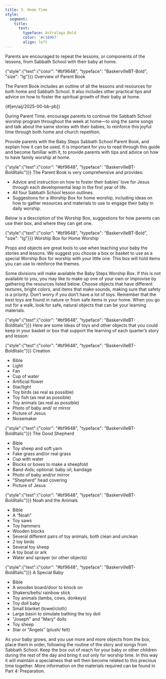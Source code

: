 ```yaml
---
title: 3. Home Time
style:
  segment:
    title:
      text:
        typeface: Astralaga Bold
        color: '#c18967'
        align: left
---
```


Parents are encouraged to repeat the lessons, or components of the lessons, from Sabbath School with their baby at home.

{"style":{"text":{"color": "#bf9648", "typeface": "BaskervilleBT-Bold", "size": "lg"}}}
Overview of Parent Book

The Parent Book includes an outline of all the lessons and resources for both home and Sabbath School. It also includes other practical tips and advice on how to foster the spiritual growth of their baby at home.

{#[en/aij/2025-00-bb-pb]}

During Parent Time, encourage parents to continue the Sabbath School worship program throughout the week at home—to sing the same songs and talk about the same stories with their babies, to reinforce this joyful time through both home and church repetition.

Provide parents with the Baby Steps Sabbath School Parent Book, and explain how it can be used. It is important for you to read through this guide and become familiar with it, to provide parents with tips and advice on how to have family worship at home.

{"style":{"text":{"color": "#bf9648", "typeface": "BaskervilleBT-BoldItalic"}}}
The Parent Book is very comprehensive and provides:

+ Advice and instruction on how to foster their babies’ love for Jesus through each developmental leap in the first year of life.
+ All four Sabbath School lesson outlines.
+ Suggestions for a Worship Box for home worship, including ideas on how to gather resources and materials to use to engage their baby in daily worship.

Below is a description of the Worship Box, suggestions for how parents can use their box, and where they can get one.

{"style":{"text":{"color": "#bf9648", "typeface": "BaskervilleBT-Bold", "size": "lg"}}}
Worship Box for Home Worship

Props and objects are great tools to use when teaching your baby the stories and lessons. We suggest you choose a box or basket to use as a special Worship Box for worship with your little one. This box will hold items you can use to reinforce the themes.

Some divisions will make available the Baby Steps Worship Box. If this is not available to you, you may like to make up one of your own or improvise by gathering the resources listed below. Choose objects that have different textures, bright colors, and items that make sounds, making sure that safety is a priority. Don’t worry if you don’t have a lot of toys. Remember that the best toys are found in nature or from safe items in your home. When you go out for a walk, look for safe, natural objects that can be your learning materials.

{"style":{"text":{"color": "#bf9648", "typeface": "BaskervilleBT-BoldItalic"}}}
Here are some ideas of toys and other objects that you could keep in your basket or box that support the learning of each quarter’s story and lesson:

{"style":{"text":{"color": "#bf9648", "typeface": "BaskervilleBT-BoldItalic"}}}
Creation

+ Bible
+ Light
+ Fan
+ Cup of water
+ Artificial flower
+ Star/light
+ Toy birds (as real as possible)
+ Toy fish (as real as possible)
+ Toy animals (as real as possible)
+ Photo of baby and/ or mirror
+ Picture of Jesus
+ Noisemaker

{"style":{"text":{"color": "#bf9648", "typeface": "BaskervilleBT-BoldItalic"}}}
The Good Shepherd

+ Bible
+ Toy sheep and soft yarn
+ Fake grass and/or real grass
+ Cup with water
+ Blocks or boxes to make a sheepfold
+ Band-Aids; optional: baby oil, bandage
+ Photo of baby and/or mirror
+ "Shepherd" head covering
+ Picture of Jesus

{"style":{"text":{"color": "#bf9648", "typeface": "BaskervilleBT-BoldItalic"}}}
Noah and the Animals

+ Bible
+ A “Noah”
+ Toy saws
+ Toy hammers
+ Wooden blocks
+ Several different pairs of toy animals, both clean and unclean
+ 2 toy birds
+ Several toy sheep
+ A toy boat or ark
+ Water and sprayer (or other objects)

{"style":{"text":{"color": "#bf9648", "typeface": "BaskervilleBT-BoldItalic"}}}
A Special Baby

+ Bible
+ A wooden board/door to knock on
+ Shakers/bells/ rainbow stick
+ Toy animals (lambs, cows, donkeys)
+ Toy doll baby
+ Small blanket (towel/cloth)
+ Large basin to simulate bathing the toy doll
+ "Joseph" and "Mary" dolls
+ Toy sheep
+ Star or "Angels” (plush/ felt)

As your baby grows, and you use more and more objects from the box, place them in order, following the routine of the story and songs from Sabbath School. Keep the box out of reach for your baby or other children during the rest of the day and bring it out only for worship time. In this way it will maintain a specialness that will then become related to this precious time together. More information on the materials required can be found in Part 4: Preparation.